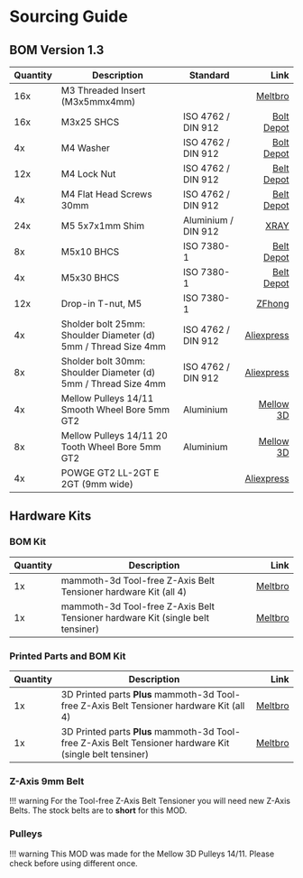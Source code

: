 # **Sourcing Guide**

## **BOM Version 1.3**

| **Quantity** | **Description**                                                  | **Standard**       | **Link**                                                                                        |
|:-------------|------------------------------------------------------------------|--------------------|------------------------------------------------------------------------------------------------:|
| 16x          | M3 Threaded Insert (M3x5mmx4mm)                                  |                    | [Meltbro](https://meltbro.de/gewindeeinsatz-voron-2-4-m3-einpressmutter-heatinserts-messingmutter-5x4mm-schmelzmutter.html) |
| 16x          | M3x25 SHCS                                                       | ISO 4762 / DIN 912 | [Bolt Depot](https://boltdepot.com/Product-Details?product=13640)                               |
| 4x           | M4 Washer                                                        | ISO 4762 / DIN 912 | [Bolt Depot](https://boltdepot.com/Product-Details?product=4514)                                |
| 12x          | M4 Lock Nut                                                      | ISO 4762 / DIN 912 | [Belt Depot](https://boltdepot.com/Product-Details?product=4793)                                |
| 4x           | M4 Flat Head Screws 30mm                                         | ISO 4762 / DIN 912 | [Belt Depot](https://boltdepot.com/Product-Details?product=13263)                               |  
| 24x          | M5 5x7x1mm Shim                                                  | Aluminium / DIN 912| [XRAY](https://www.eurorc.com/product/33229/xray-alu-shim-5x7x10mm-10)                   |
| 8x           | M5x10 BHCS                                                       | ISO 7380-1         | [Belt Depot](https://boltdepot.com/Product-Details?product=15646)                               |
| 4x           | M5x30 BHCS                                                       | ISO 7380-1         | [Belt Depot](https://boltdepot.com/Product-Details?product=15651)                               |
| 12x          | Drop-in T-nut, M5                                                | ISO 7380-1         | [ZFhong](https://de.aliexpress.com/item/32805163712.html?gatewayAdapt=glo2deu)                        |
| 4x           | Sholder bolt 25mm: Shoulder Diameter (d) 5mm / Thread Size 4mm   | ISO 4762 / DIN 912 | [Aliexpress](https://de.aliexpress.com/item/1005006421378844.html?spm=a2g0o.productlist.main.71.27ff48e6Frsjo5&algo_pvid=d11ee3a7-9eb6-4500-9996-a2e7efabc892&aem_p4p_detail=202406150815372788240971360240003529643&algo_exp_id=d11ee3a7-9eb6-4500-9996-a2e7efabc892-35&pdp_npi=4%40dis%21CHF%213.41%212.39%21%21%213.74%212.62%21%402103252e17184645377636619e09ba%2112000037104506821%21sea%21CH%21169545247%21&curPageLogUid=NHDO4C1VleMM&utparam-url=scene%3Asearch%7Cquery_from%3A&search_p4p_id=202406150815372788240971360240003529643_9&gatewayAdapt=glo2deu) |
| 8x           | Sholder bolt 30mm: Shoulder Diameter (d) 5mm / Thread Size 4mm   | ISO 4762 / DIN 912 |[Aliexpress](https://de.aliexpress.com/item/1005006421378844.html?spm=a2g0o.productlist.main.71.27ff48e6Frsjo5&algo_pvid=d11ee3a7-9eb6-4500-9996-a2e7efabc892&aem_p4p_detail=202406150815372788240971360240003529643&algo_exp_id=d11ee3a7-9eb6-4500-9996-a2e7efabc892-35&pdp_npi=4%40dis%21CHF%213.41%212.39%21%21%213.74%212.62%21%402103252e17184645377636619e09ba%2112000037104506821%21sea%21CH%21169545247%21&curPageLogUid=NHDO4C1VleMM&utparam-url=scene%3Asearch%7Cquery_from%3A&search_p4p_id=202406150815372788240971360240003529643_9&gatewayAdapt=glo2deu) |
| 4x           | Mellow Pulleys 14/11 Smooth Wheel Bore 5mm GT2                   | Aluminium          |[Mellow 3D](https://de.aliexpress.com/item/33023133633.html?spm=a2g0o.order_list.order_list_main.106.466a1802OX6ZxT&gatewayAdapt=glo2deu) |
| 8x           | Mellow Pulleys 14/11 20 Tooth Wheel Bore 5mm GT2                 | Aluminium          |[Mellow 3D](https://de.aliexpress.com/item/33023133633.html?spm=a2g0o.order_list.order_list_main.106.466a1802OX6ZxT&gatewayAdapt=glo2deu) |
| 4x           | POWGE GT2 LL-2GT E 2GT (9mm wide)                                |                    |[Aliexpress](https://de.aliexpress.com/item/1005002809830788.html?spm=a2g0o.detail.pcDetailTopMoreOtherSeller.6.79d0YB5UYB5URT&gps-id=pcDetailTopMoreOtherSeller&scm=1007.40050.354490.0&scm_id=1007.40050.354490.0&scm-url=1007.40050.354490.0&pvid=081e1067-8d34-426a-abbb-7cfa7bff0aea&_t=gps-id%3ApcDetailTopMoreOtherSeller%2Cscm-url%3A1007.40050.354490.0%2Cpvid%3A081e1067-8d34-426a-abbb-7cfa7bff0aea%2Ctpp_buckets%3A668%232846%238116%232002&pdp_npi=4%40dis%21CHF%2137.30%2135.44%21%21%2141.03%2138.98%21%402103011017189552476844442ea66f%2112000022296348281%21rec%21CH%21169545247%21&utparam-url=scene%3ApcDetailTopMoreOtherSeller%7Cquery_from%3A&gatewayAdapt=glo2deu) |


## **Hardware Kits**

### **BOM Kit**

| **Quantity** | **Description**                                                                | **Link**                                     | 
|:-------------|--------------------------------------------------------------------------------|---------------------------------------------:|
| 1x           | mammoth-3d Tool-free Z-Axis Belt Tensioner hardware Kit (all 4)                | [Meltbro](https://meltbro.de) |
| 1x           | mammoth-3d Tool-free Z-Axis Belt Tensioner hardware Kit (single belt tensiner) | [Meltbro](https://meltbro.de) |

### **Printed Parts and BOM Kit**

| **Quantity** | **Description**                                                                                          | **Link**                                     | 
|:-------------|----------------------------------------------------------------------------------------------------------|---------------------------------------------:|
| 1x           | 3D Printed parts **Plus** mammoth-3d Tool-free Z-Axis Belt Tensioner hardware Kit (all 4)                | [Meltbro](https://meltbro.de) |
| 1x           | 3D Printed parts **Plus** mammoth-3d Tool-free Z-Axis Belt Tensioner hardware Kit (single belt tensiner) | [Meltbro](https://meltbro.de) |

### **Z-Axis 9mm Belt**

!!! warning
    For the Tool-free Z-Axis Belt Tensioner you will need new Z-Axis Belts.
    The stock belts are to **short** for this MOD.

### **Pulleys**

!!! warning
    This MOD was made for the Mellow 3D Pulleys 14/11. Please check before 
    using different once.